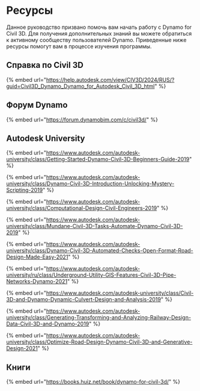 # Ресурсы

Данное руководство призвано помочь вам начать работу с Dynamo for Civil 3D. Для получения дополнительных знаний вы можете обратиться к активному сообществу пользователей Dynamo. Приведенные ниже ресурсы помогут вам в процессе изучения программы.

## Справка по Civil 3D

{% embed url="https://help.autodesk.com/view/CIV3D/2024/RUS/?guid=Civil3D_Dynamo_Dynamo_for_Autodesk_Civil_3D_html" %}

## Форум Dynamo

{% embed url="https://forum.dynamobim.com/c/civil3d/" %}

## Autodesk University

{% embed url="https://www.autodesk.com/autodesk-university/class/Getting-Started-Dynamo-Civil-3D-Beginners-Guide-2019" %}

{% embed url="https://www.autodesk.com/autodesk-university/class/Dynamo-Civil-3D-Introduction-Unlocking-Mystery-Scripting-2019" %}

{% embed url="https://www.autodesk.com/autodesk-university/class/Computational-Design-Civil-Engineers-2019" %}

{% embed url="https://www.autodesk.com/autodesk-university/class/Mundane-Civil-3D-Tasks-Automate-Dynamo-Civil-3D-2019" %}

{% embed url="https://www.autodesk.com/autodesk-university/class/Dynamo-Civil-3D-Automated-Checks-Open-Format-Road-Design-Made-Easy-2021" %}

{% embed url="https://www.autodesk.com/autodesk-university/ru/class/Underground-Utility-GIS-Features-Civil-3D-Pipe-Networks-Dynamo-2021" %}

{% embed url="https://www.autodesk.com/autodesk-university/class/Civil-3D-and-Dynamo-Dynamic-Culvert-Design-and-Analysis-2019" %}

{% embed url="https://www.autodesk.com/autodesk-university/class/Generating-Transforming-and-Analyzing-Railway-Design-Data-Civil-3D-and-Dynamo-2019" %}

{% embed url="https://www.autodesk.com/autodesk-university/class/Optimize-Road-Design-Dynamo-Civil-3D-and-Generative-Design-2021" %}

## Книги

{% embed url="https://books.huiz.net/book/dynamo-for-civil-3d/" %}
